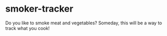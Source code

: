 # smoker-tracker
Do you like to smoke meat and vegetables? Someday, this will be a way to track what you cook!
